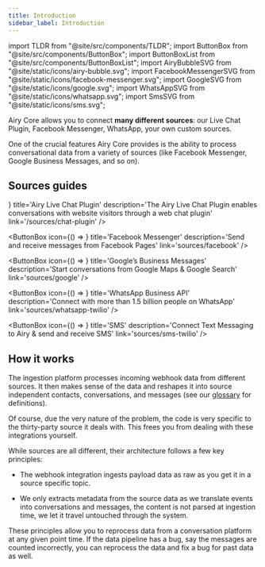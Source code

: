 ```yaml
---
title: Introduction
sidebar_label: Introduction
---
```


import TLDR from "@site/src/components/TLDR";
import ButtonBox from "@site/src/components/ButtonBox";
import ButtonBoxList from "@site/src/components/ButtonBoxList";
import AiryBubbleSVG from "@site/static/icons/airy-bubble.svg";
import FacebookMessengerSVG from "@site/static/icons/facebook-messenger.svg";
import GoogleSVG from "@site/static/icons/google.svg";
import WhatsAppSVG from "@site/static/icons/whatsapp.svg";
import SmsSVG from "@site/static/icons/sms.svg";

<TLDR>

Airy Core allows you to connect **many different sources**: our Live Chat
Plugin, Facebook Messenger, WhatsApp, your own custom sources.

</TLDR>

One of the crucial features Airy Core provides is the ability to process
conversational data from a variety of sources (like Facebook Messenger, Google
Business Messages, and so on).

## Sources guides

<ButtonBoxList>
<ButtonBox
    icon={() => <AiryBubbleSVG />}
    title='Airy Live Chat Plugin'
    description='The Airy Live Chat Plugin enables conversations with website visitors through a web chat plugin'
    link='/sources/chat-plugin'
/>

<ButtonBox
icon={() => <FacebookMessengerSVG />}
title='Facebook Messenger'
description='Send and receive messages from Facebook Pages'
link='sources/facebook'
/>

<ButtonBox
icon={() => <GoogleSVG />}
title='Google’s Business Messages'
description='Start conversations from Google Maps & Google Search'
link='sources/google'
/>

<ButtonBox
icon={() => <WhatsAppSVG />}
title='WhatsApp Business API'
description='Connect with more than 1.5 billion people on WhatsApp'
link='sources/whatsapp-twilio'
/>

<ButtonBox
icon={() => <SmsSVG />}
title='SMS'
description='Connect Text Messaging to Airy & send and receive SMS'
link='sources/sms-twilio'
/>
</ButtonBoxList>

## How it works

The ingestion platform processes incoming webhook data from different sources.
It then makes sense of the data and reshapes it into source independent
contacts, conversations, and messages (see our
[glossary](/getting-started/glossary.md) for definitions).

Of course, due the very nature of the problem, the code is very specific to the
thirty-party source it deals with. This frees you from dealing with these
integrations yourself.

While sources are all different, their architecture follows a few key
principles:

- The webhook integration ingests payload data as raw as you get it in a source
  specific topic.

- We only extracts metadata from the source data as we translate events into
  conversations and messages, the content is not parsed at ingestion time, we let
  it travel untouched through the system.

These principles allow you to reprocess data from a conversation platform at any
given point time. If the data pipeline has a bug, say the messages are counted
incorrectly, you can reprocess the data and fix a bug for past data as well.
